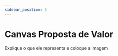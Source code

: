 ```yaml
---
sidebar_position: 3
---
```


# Canvas Proposta de Valor

Explique o que ele representa e coloque a imagem